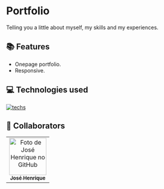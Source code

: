 # Portfolio
Telling you a little about myself, my skills and my experiences.
## 📚 Features
- Onepage portfolio.
- Responsive.
## 💻 Technologies used
[![techs](https://skillicons.dev/icons?i=html,css,js&theme=dark)](https://skillicons.dev)
## 🤝 Collaborators 
<table>
  <tr>
    <td align="center">
      <a href="http://github.com/josehenriquepg">
        <img src="https://avatars.githubusercontent.com/josehenriquepg" width="100px;" alt="Foto de José Henrique no GitHub"/><br>
        <sub>
          <b>José Henrique</b>
        </sub>
      </a>
    </td>
  </tr>
</table>
